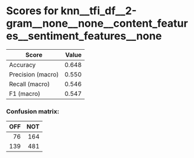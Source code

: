 # Scores for knn__tfi_df__2-gram__none__none__content_features__sentiment_features__none
|      Score      |Value|
|-----------------|----:|
|Accuracy         |0.648|
|Precision (macro)|0.550|
|Recall (macro)   |0.546|
|F1 (macro)       |0.547|

### Confusion matrix:
|OFF|NOT|
|--:|--:|
| 76|164|
|139|481|
